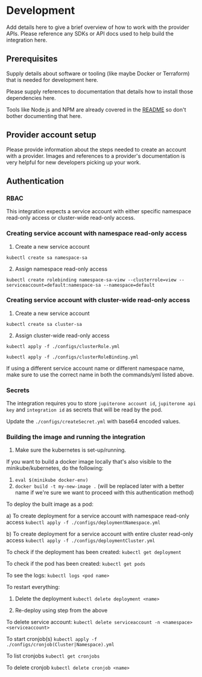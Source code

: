 # Development

Add details here to give a brief overview of how to work with the provider APIs.
Please reference any SDKs or API docs used to help build the integration here.

## Prerequisites

Supply details about software or tooling (like maybe Docker or Terraform) that
is needed for development here.

Please supply references to documentation that details how to install those
dependencies here.

Tools like Node.js and NPM are already covered in the [README](../README.md) so
don't bother documenting that here.

## Provider account setup

Please provide information about the steps needed to create an account with a
provider. Images and references to a provider's documentation is very helpful
for new developers picking up your work.

## Authentication

### RBAC

This integration expects a service account with either specific namespace
read-only access or cluster-wide read-only access.

### Creating service account with namespace read-only access

1. Create a new service account

`kubectl create sa namespace-sa`

2. Assign namespace read-only access

`kubectl create rolebinding namespace-sa-view --clusterrole=view --serviceaccount=default:namespace-sa --namespace=default`

### Creating service account with cluster-wide read-only access

1. Create a new service account

`kubectl create sa cluster-sa`

2. Assign cluster-wide read-only access

`kubectl apply -f ./configs/clusterRole.yml`

`kubectl apply -f ./configs/clusterRoleBinding.yml`

If using a different service account name or different namespace name, make sure
to use the correct name in both the commands/yml listed above.

### Secrets

The integration requires you to store `jupiterone account id`,
`jupiterone api key` and `integration id` as secrets that will be read by the
pod.

Update the `./configs/createSecret.yml` with base64 encoded values.

### Building the image and running the integration

1. Make sure the kubernetes is set-up/running.

If you want to build a docker image locally that's also visible to the
minikube/kubernetes, do the following:

1. `eval $(minikube docker-env)`
2. `docker build -t my-new-image .` (will be replaced later with a better name
   if we're sure we want to proceed with this authentication method)

To deploy the built image as a pod:

a) To create deployment for a service account with namespace read-only access
`kubectl apply -f ./configs/deploymentNamespace.yml`

b) To create deployment for a service account with entire cluster read-only
access `kubectl apply -f ./configs/deploymentCluster.yml`

To check if the deployment has been created: `kubectl get deployment`

To check if the pod has been created: `kubectl get pods`

To see the logs: `kubectl logs <pod name>`

To restart everything:

1. Delete the deployment `kubectl delete deployment <name>`

2. Re-deploy using step from the above

To delete service account:
`kubectl delete serviceaccount -n <namespace> <serviceaccount>`

To start cronjob(s) `kubectl apply -f ./configs/cronjob(Cluster|Namespace).yml`

To list cronjobs `kubectl get cronjobs`

To delete cronjob `kubectl delete cronjob <name>`
